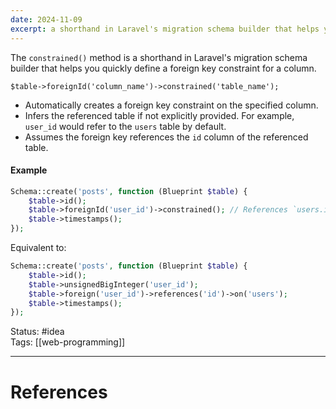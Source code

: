 ```yaml
---
date: 2024-11-09
excerpt: a shorthand in Laravel's migration schema builder that helps you quickly define a foreign key constraint for a column.
---
```

The `constrained()` method is a shorthand in Laravel's migration schema builder that helps you quickly define a foreign key constraint for a column.

`$table->foreignId('column_name')->constrained('table_name');`

- Automatically creates a foreign key constraint on the specified column.
- Infers the referenced table if not explicitly provided. For example, `user_id` would refer to the `users` table by default.
- Assumes the foreign key references the `id` column of the referenced table.

#### Example

```php
Schema::create('posts', function (Blueprint $table) {
    $table->id();
    $table->foreignId('user_id')->constrained(); // References `users.id` by default
    $table->timestamps();
});
```

Equivalent to:

```php
Schema::create('posts', function (Blueprint $table) {
    $table->id();
    $table->unsignedBigInteger('user_id');
    $table->foreign('user_id')->references('id')->on('users');
    $table->timestamps();
});
```

Status: #idea  
Tags: [[web-programming]]  

---
# References